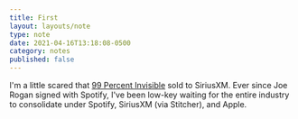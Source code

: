 ```yaml
---
title: First
layout: layouts/note
type: note
date: 2021-04-16T13:18:08-0500
category: notes
published: false
---
```

I'm a little scared that [99 Percent Invisible](https://99percentinvisible.org/) sold to SiriusXM. Ever since Joe Rogan signed with Spotify, I've been low-key waiting for the entire industry to consolidate under Spotify, SiriusXM (via Stitcher), and Apple.